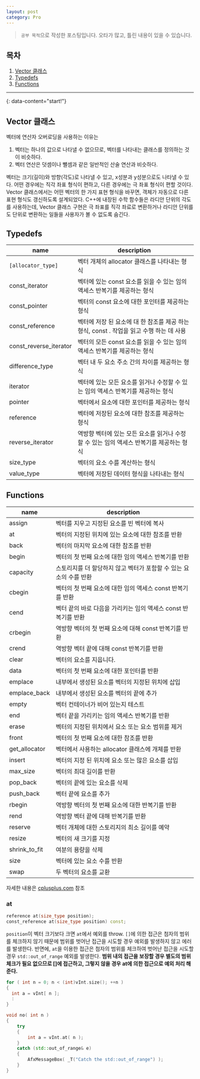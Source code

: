 ```yaml
---
layout: post
category: Pro
---
```

> `공부 목적`으로 작성한 포스팅입니다. 오타가 많고, 틀린 내용이 있을 수 있습니다.

## 목차

1. [Vector 클래스](#vector-클래스)
2. [Typedefs](#typedefs)
3. [Functions](#functions)

---
{: data-content="start!"}

## Vector 클래스
벡터에 연산자 오버로딩을 사용하는 이유는
1. 벡터는 하나의 값으로 나타낼 수 없으므로, 벡터를 나타내는 클래스를 정의하는 것이 비슷하다.
2. 벡터 연산은 덧셈이나 뺄셈과 같은 일반적인 산술 연산과 비슷하다.

벡터는 크기(길이)와 방향(각도)로 나타낼 수 있고, x성분과 y성분으로도 나타낼 수 있다. 어떤 경우에는 직각 좌표 형식이 편하고, 다른 경우에는 극 좌표 형식이 편할 것이다. Vector 클래스에서는 어떤 벡터의 한 가지 표현 형식을 바꾸면, 객체가 자동으로 다른 표현 형식도 갱신하도록 설계되었다. C++에 내장된 수학 함수들은 라디안 단위의 각도를 사용하는데, Vector 클래스 구현은 극 좌표를 직각 좌료로 변환하거나 라디안 단위를 도 단위로 변환하는 일들을 사용자가 볼 수 없도록 숨긴다.

## Typedefs

| name | description |
| ---- | ----------- |
| `[allocator_type]`       | 벡터 개체의 allocator 클래스를 나타내는 형식 |
| const_iterator           | 벡터에 있는 const 요소를 읽을 수 있는 임의 액세스 반복기를 제공하는 형식 |
| const_pointer            | 벡터의 const 요소에 대한 포인터를 제공하는 형식 |
| const_reference          | 벡터에 저장 된 요소에 대 한 참조를 제공 하는 형식, const . 작업을 읽고 수행 하는 데 사용 |
| const_reverse_iterator   | 벡터의 모든 const 요소를 읽을 수 있는 임의 액세스 반복기를 제공하는 형식 |
| difference_type          | 벡터 내 두 요소 주소 간의 차이를 제공하는 형식 |
| iterator                 | 벡터에 있는 모든 요소를 읽거나 수정할 수 있는 임의 액세스 반복기를 제공하는 형식 |
| pointer                  | 벡터에서 요소에 대한 포인터를 제공하는 형식 |
| reference                | 벡터에 저장된 요소에 대한 참조를 제공하는 형식 |
| reverse_iterator         | 역방향 벡터에 있는 모든 요소를 읽거나 수정할 수 있는 임의 액세스 반복기를 제공하는 형식 |
| size_type                | 벡터의 요소 수를 계산하는 형식 |
| value_type               | 벡터에 저장된 데이터 형식을 나타내는 형식 |

## Functions

| name | description |
| ---- | ----------- |
| assign | 벡터를 지우고 지정된 요소를 빈 벡터에 복사 |
| at | 벡터의 지정된 위치에 있는 요소에 대한 참조를 반환 |
| back | 벡터의 마지막 요소에 대한 참조를 반환 |
| begin	 | 벡터의 첫 번째 요소에 대한 임의 액세스 반복기를 반환 |
| capacity | 스토리지를 더 할당하지 않고 벡터가 포함할 수 있는 요소의 수를 반환 |
| cbegin | 벡터의 첫 번째 요소에 대한 임의 액세스 const 반복기를 반환 |
| cend | 벡터 끝의 바로 다음을 가리키는 임의 액세스 const 반복기를 반환 |
| crbegin | 역방향 벡터의 첫 번째 요소에 대해 const 반복기를 반환 |
| crend | 역방향 벡터 끝에 대해 const 반복기를 반환 |
| clear	| 벡터의 요소를 지웁니다. |
| data | 벡터의 첫 번째 요소에 대한 포인터를 반환 |
| emplace | 내부에서 생성된 요소를 벡터의 지정된 위치에 삽입 |
| emplace_back | 내부에서 생성된 요소를 벡터의 끝에 추가 |
| empty	| 벡터 컨테이너가 비어 있는지 테스트 |
| end | 벡터 끝을 가리키는 임의 액세스 반복기를 반환 |
| erase	| 벡터의 지정된 위치에서 요소 또는 요소 범위를 제거 |
| front	| 벡터의 첫 번째 요소에 대한 참조를 반환 |
| get_allocator	| 벡터에서 사용하는 allocator 클래스에 개체를 반환 |
| insert | 벡터의 지정 된 위치에 요소 또는 많은 요소를 삽입  |
| max_size | 벡터의 최대 길이를 반환 |
| pop_back | 벡터의 끝에 있는 요소를 삭제 |
| push_back	| 벡터 끝에 요소를 추가 |
| rbegin | 역방향 벡터의 첫 번째 요소에 대한 반복기를 반환 |
| rend | 역방향 벡터 끝에 대해 반복기를 반환 |
| reserve | 벡터 개체에 대한 스토리지의 최소 길이를 예약 |
| resize | 벡터의 새 크기를 지정 |
| shrink_to_fit | 여분의 용량을 삭제 |
| size | 벡터에 있는 요소 수를 반환 |
| swap | 두 벡터의 요소를 교환 |

자세한 내용은 [cplusplus.com][cplus] 참조

### at

```c++
reference at(size_type position);
const_reference at(size_type position) const;
```
`position`이 벡터 크기보다 크면 `at`에서 예외를 throw. `[]`에 의한 접근은 첨자의 범위를 체크하지 않기 때문에 범위를 벗어난 접근을 시도할 경우 예외를 발생하지 않고 에러를 발생한다. 반면에, `at`을 이용한 접근은 첨자의 범위를 체크하여 벗어난 접근을 시도할 경우 `std::out_of_range` 예외를 발생한다. 
**범위 내의 접근을 보장할 경우 별도의 범위 체크가 필요 없으므로 []에 접근하고, 그렇지 않을 경우 at에 의한 접근으로 예외 처리 해준다.**

```c++
for ( int n = 0; n < (int)vInt.size(); ++n )
{
  int a = vInt[ n ];
  :
}
```
```c++
void no( int n )
{
	try
	{
		int a = vInt.at( n );
	}
	catch (std::out_of_range& e)
	{
		AfxMessageBox( _T("Catch the std::out_of_range") );
	}
}
```





[cplus]: https://www.cplusplus.com/reference/vector/vector/assign/